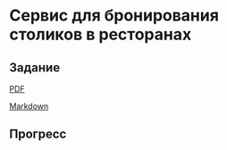 # Сервис для бронирования столиков в ресторанах

## Задание

[PDF](./docs/Бронирование.pdf)

[Markdown](./docs/task.md)

## Прогресс
